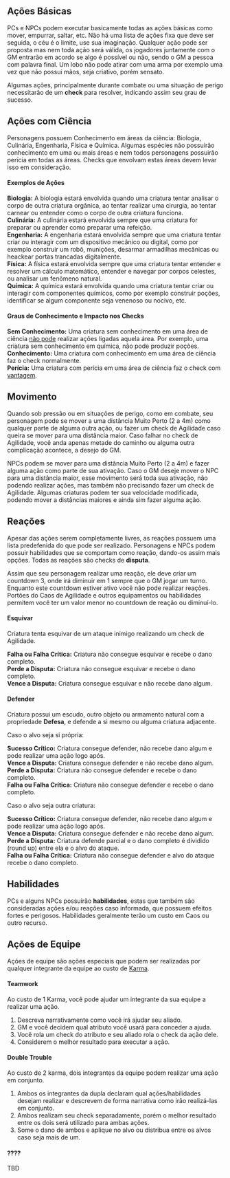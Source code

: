 ## Ações Básicas

PCs e NPCs podem executar basicamente todas as ações básicas como mover, empurrar, saltar, etc. Não há uma lista de ações fixa que deve ser seguida, o céu é o limite, use sua imaginação. Qualquer ação pode ser proposta mas nem toda ação será válida, os jogadores juntamente com o GM entrarão em acordo se algo é possível ou não, sendo o GM a pessoa com palavra final. Um lobo não pode atirar com uma arma por exemplo uma vez que não possui mãos, seja criativo, porém sensato.

Algumas ações, principalmente durante combate ou uma situação de perigo necessitarão de um **check** para resolver, indicando assim seu grau de sucesso.

## Ações com Ciência

Personagens possuem Conhecimento em áreas da ciência: Biologia, Culinária, Engenharia, Física e Química. Algumas espécies não possuirão conhecimento em uma ou mais áreas e nem todos personagens possuirão perícia em todas as áreas. Checks que envolvam estas áreas devem levar isso em consideração.

#### Exemplos de Ações

**Biologia:** A biologia estará envolvida quando uma criatura tentar analisar o corpo de outra criatura orgânica, ao tentar realizar uma cirurgia, ao tentar carnear ou entender como o corpo de outra criatura funciona.  
**Culinária:** A culinária estará envolvida sempre que uma criatura for preparar ou aprender como preparar uma refeição.  
**Engenharia:** A engenharia estará envolvida sempre que uma criatura tentar criar ou interagir com um dispositivo mecânico ou digital, como por exemplo construir um robô, munições, desarmar armadilhas mecânicas ou heackear portas trancadas digitalmente.  
**Física:** A física estará envolvida sempre que uma criatura tentar entender e resolver um cálculo matemático, entender e navegar por corpos celestes, ou analisar um fenômeno natural.  
**Química:** A química estará envolvida quando uma criatura tentar criar ou interagir com componentes químicos, como por exemplo construir poções, identificar se algum componente seja venenoso ou nocivo, etc.

#### Graus de Conhecimento e Impacto nos Checks

**Sem Conhecimento:** Uma criatura sem conhecimento em uma área de ciência <ins>não pode</ins> realizar ações ligadas aquela área. Por exemplo, uma criatura sem conhecimento em química, não pode produzir poções.  
**Conhecimento:** Uma criatura com conhecimento em uma área de ciência faz o check normalmente.  
**Perícia:** Uma criatura com perícia em uma área de ciência faz o check com <ins>vantagem</ins>.

## Movimento

Quando sob pressão ou em situações de perigo, como em combate, seu personagem pode se mover a uma distância Muito Perto (2 a 4m) como qualquer parte de alguma outra ação, ou fazer um check de Agilidade caso queira se mover para uma distância maior. Caso falhar no check de Agilidade, você anda apenas metade do caminho ou alguma outra complicação acontece, a desejo do GM.

NPCs podem se mover para uma distância Muito Perto (2 a 4m) e fazer alguma ação como parte de sua ativação. Caso o GM deseje mover o NPC para uma distância maior, esse movimento será toda sua ativação, não podendo realizar ações, mas também não precisando fazer um check de Agilidade. Algumas criaturas podem ter sua velocidade modificada, podendo mover a distâncias maiores e ainda sim fazer alguma ação.

## Reações

Apesar das ações serem completamente livres, as reações possuem uma lista predefenida do que pode ser realizado. Personagens e NPCs podem possuir habilidades que se comportam como reação, dando-os assim mais opções. Todas as reações são checks de **disputa**.

Assim que seu personagem realizar uma reação, ele deve criar um countdown 3, onde irá diminuir em 1 sempre que o GM jogar um turno. Enquanto este countdown estiver ativo você não pode realizar reações. Portões do Caos de Agilidade e outros equipamentos ou habilidades permitem você ter um valor menor no countdown de reação ou diminuí-lo.

#### Esquivar

Criatura tenta esquivar de um ataque inimigo realizando um check de Agilidade.

**Falha ou Falha Crítica:** Criatura não consegue esquivar e recebe o dano completo.  
**Perde a Disputa:** Criatura não consegue esquivar e recebe o dano completo.  
**Vence a Disputa:** Criatura consegue esquivar e não recebe dano algum.

#### Defender

Criatura possui um escudo, outro objeto ou armamento natural com a propriedade **Defesa**, e defende a si mesmo ou alguma criatura adjacente.

Caso o alvo seja si própria:

**Sucesso Crítico:** Criatura consegue defender, não recebe dano algum e pode realizar uma ação logo após.  
**Vence a Disputa:** Criatura consegue defender e não recebe dano algum.  
**Perde a Disputa:** Criatura não consegue defender e recebe o dano completo.  
**Falha ou Falha Crítica:** Criatura não consegue defender e recebe o dano completo.

Caso o alvo seja outra criatura:

**Sucesso Crítico:** Criatura consegue defender, não recebe dano algum e pode realizar uma ação logo após.  
**Vence a Disputa:** Criatura consegue defender e não recebe dano algum.  
**Perde a Disputa:** Criatura defende parcial e o dano completo é dividido (round up) entre ela e o alvo do ataque.  
**Falha ou Falha Crítica:** Criatura não consegue defender e alvo do ataque recebe o dano completo.

## Habilidades

PCs e alguns NPCs possuirão **habilidades**, estas que também são consideradas ações e/ou reações caso informada, que possuem efeitos fortes e perigosos. Habilidades geralmente terão um custo em Caos ou outro recurso.

## Ações de Equipe

Ações de equipe são ações especiais que podem ser realizadas por qualquer integrante da equipe ao custo de [Karma](./resources.md#karma).

#### Teamwork

Ao custo de 1 Karma, você pode ajudar um integrante da sua equipe a realizar uma ação.

1. Descreva narrativamente como você irá ajudar seu aliado.
2. GM e você decidem qual atributo você usará para conceder a ajuda.
3. Você rola um check do atributo e seu aliado rola o check da ação dele.
4. Considerem o melhor resultado para executar a ação.

#### Double Trouble

Ao custo de 2 karma, dois integrantes da equipe podem realizar uma ação em conjunto.

1. Ambos os integrantes da dupla declaram qual ações/habilidades desejam realizar e descrevem de forma narrativa como irão realizá-las em conjunto.
2. Ambos realizam seu check separadamente, porém o melhor resultado entre os dois será utilizado para ambas ações.
3. Some o dano de ambos e aplique no alvo ou distribua entre os alvos caso seja mais de um.

#### ????

TBD

<!-- TODO -->
